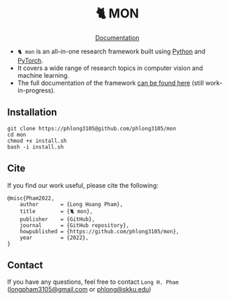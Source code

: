 <div align="center">
	<h1 align="center">🐈 MON</h1>
</div>

<div align = center>
	<a align="center" href="http://phlong.net/mon/">Documentation</a>
	<br>
	<p></p>
</div>

- `🐈 mon` is an all-in-one research framework built using [Python](https://www.python.org/) and [PyTorch](https://pytorch.org/). 
- It covers a wide range of research topics in computer vision and machine learning.
- The full documentation of the framework [can be found here](http://phlong.net/mon/) (still work-in-progress).

## Installation

```shell
git clone https://phlong3105@github.com/phlong3105/mon
cd mon
chmod +x install.sh
bash -i install.sh
```

## Cite
If you find our work useful, please cite the following:
```text
@misc{Pham2022,  
    author       = {Long Hoang Pham},  
    title        = {🐈 mon},  
    publisher    = {GitHub},
    journal      = {GitHub repository},
    howpublished = {https://github.com/phlong3105/mon},
    year         = {2022},
}
```

## Contact
If you have any questions, feel free to contact `Long H. Pham` 
([longpham3105@gmail.com](longpham3105@gmail.com) or [phlong@skku.edu](phlong@skku.edu))
